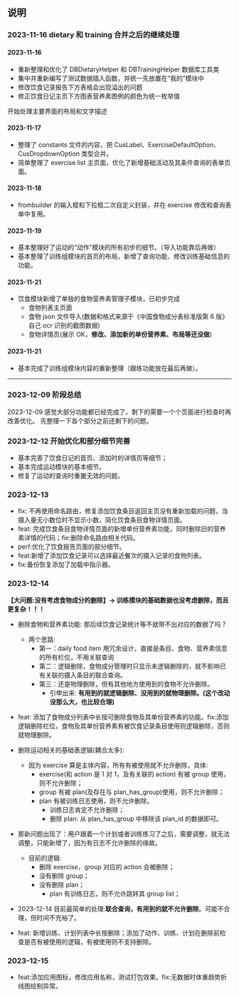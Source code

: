## 说明

### 2023-11-16 dietary 和 training 合并之后的继续处理

#### 2023-11-16

- 重新整理和优化了 DBDietaryHelper 和 DBTrainingHelper 数据库工具类
- 集中并重新编写了测试数据插入函数，并统一先放置在“我的”模块中
- 修改饮食记录报告下方表格会出现溢出的问题
- 修正饮食日记主页下方图表营养素图例的颜色为统一枚举值

开始处理主要界面的布局和文字描述

#### 2023-11-17

- 整理了 constants 文件的内容，把 CusLabel、ExerciseDefaultOption、CusDropdownOption 类型合并。
- 简单整理了 exercise list 主页面，优化了新增基础活动及其条件查询的表单页面。

#### 2023-11-18

- frombuilder 的输入框和下拉框二次自定义封装，并在 exercise 修改和查询表单中复用。

#### 2023-11-19

- 基本整理好了运动的“动作”模块的所有初步的细节。（导入功能靠后再做）
- 基本整理了训练组模块的首页的布局，新增了查询功能、修改训练基础信息的功能。

#### 2023-11-21

- 饮食模块新增了单独的食物营养素管理子模块，已初步完成
  - 食物列表主页面
  - 食物 json 文件导入(数据和格式来源于《中国食物成分表标准版第 6 版》自己 ocr 识别的截图数据)
  - 食物详情页(展示 OK，**修改、添加新的单份营养素、布局等还没做**)

#### 2023-11-21

- 基本完成了训练组模块内容的重新整理（跟练功能放在最后再做）。

---

### 2023-12-09 阶段总结

2023-12-09 感觉大部分功能都已经完成了，剩下的需要一个个页面进行检查时再改善优化。
先整理一下各个部分之前还剩下的问题。

### 2023-12-12 开始优化和部分细节完善

- 基本完善了饮食日记的首页、添加时的详情页等细节；
- 基本完成运动模块的基本细节。
- 修复了运动的查询时重置无效的问题。

### 2023-12-13

- fix: 不再使用命名路由，修复添加饮食条目返回主页没有重新加载的问题，当摄入量无小数位时不显示小数，简化饮食条目食物详情页面。
- feat: 完成饮食条目食物详情页面的新增单份营养素功能，同时删除旧的营养素详情的代码；fix:删除命名路由相关代码。
- perf:优化了饮食报告页面的部分细节。
- feat:新增了添加饮食记录可以选择最近餐次的摄入记录的食物列表。
- fix:备份恢复添加了加载中指示器。

### 2023-12-14

**【大问题:没有考虑食物成分的删除】-> 训练模块的基础数据也没考虑删除，而且更复杂！！！**

- 删除食物和营养素功能: 那后续饮食记录统计等不就带不出对应的数据了吗？

  - 两个思路:
    - 第一：daily food item 用冗余设计，直接是条目、食物、营养素信息的所有栏位，不用关联查询
    - 第二：逻辑删除，食物成分管理时只显示未逻辑删除的，就不影响已有关联的摄入条目的联合查询。
    - 第三：还是物理删除，但有其他地方使用到的食物不允许删除。
      - 引申出来: **有用到的就逻辑删除、没用到的就物理删除。(这个改动没那么大，也比较合理)**

- feat: 添加了食物成分列表中长按可删除食物及其单份营养素的功能。fix:添加逻辑删除栏位，食物及其单份营养素有被饮食记录条目使用则逻辑删除，否则就物理删除。

- 删除运动相关的基础表逻辑(耦合太多):
  - 因为 exercise 算是主体内容，所有有被使用就不允许删除，具体:
    - exercise(和 action 是 1 对 1，及有关联的 action) 有被 group 使用，则不允许删除；
    - group 有被 plan(及存在与 plan_has_group)使用，则不允许删除；
    - plan 有被训练日志使用，则不允许删除。
      - 训练日志肯定不允许删除；
      - 删除 plan: 从 plan_has_group 中移除该 plan_id 的数据即可。
- 那新问题出现了：用户跟着一个计划或者训练练习了之后，需要调整，就无法调整，只能新增了，因为有日志不允许删除的缘故。
  - 目前的逻辑:
    - 删除 exercise，group 对应的 action 会被删除；
    - 没有删除 group；
    - 没有删除 plan；
      - plan 有训练日志，则不允许跳转其 group list；
- 2023-12-14 目前最简单的处理:**联合查询，有用到的就不允许删除**。可能不合理，但时间不充裕了。

- feat: 新增训练、计划列表中长按删除；添加了动作、训练、计划在删除前检查是否有被使用的逻辑，有被使用则不支持删除。

### 2023-12-15

- feat:添加应用图标，修改应用名称，测试打包效果。fix:无数据时体重趋势折线图绘制异常。
